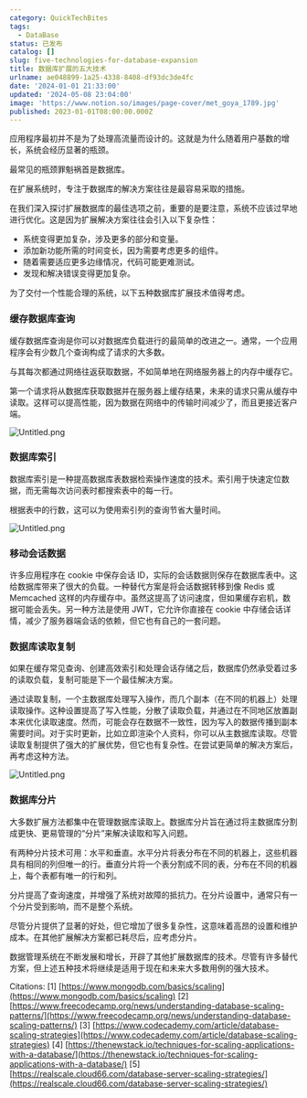 ```yaml
---
category: QuickTechBites
tags:
  - DataBase
status: 已发布
catalog: []
slug: five-technologies-for-database-expansion
title: 数据库扩展的五大技术
urlname: ae048899-1a25-4338-8408-df93dc3de4fc
date: '2024-01-01 21:33:00'
updated: '2024-05-08 23:04:00'
image: 'https://www.notion.so/images/page-cover/met_goya_1789.jpg'
published: 2023-01-01T08:00:00.000Z
---
```


应用程序最初并不是为了处理高流量而设计的。这就是为什么随着用户基数的增长，系统会经历显著的瓶颈。


最常见的瓶颈罪魁祸首是数据库。


在扩展系统时，专注于数据库的解决方案往往是最容易采取的措施。


在我们深入探讨扩展数据库的最佳选项之前，重要的是要注意，系统不应该过早地进行优化。这是因为扩展解决方案往往会引入以下复杂性：

- 系统变得更加复杂，涉及更多的部分和变量。
- 添加新功能所需的时间变长，因为需要考虑更多的组件。
- 随着需要适应更多边缘情况，代码可能更难测试。
- 发现和解决错误变得更加复杂。

为了交付一个性能合理的系统，以下五种数据库扩展技术值得考虑。


### **缓存数据库查询**


缓存数据库查询是你可以对数据库负载进行的最简单的改进之一。通常，一个应用程序会有少数几个查询构成了请求的大多数。


与其每次都通过网络往返获取数据，不如简单地在网络服务器上的内存中缓存它。


第一个请求将从数据库获取数据并在服务器上缓存结果，未来的请求只需从缓存中读取。这样可以提高性能，因为数据在网络中的传输时间减少了，而且更接近客户端。


![Untitled.png](https://prod-files-secure.s3.us-west-2.amazonaws.com/5d24fe63-e567-4804-86f9-9fdc62e13082/90ccd300-8cb4-4392-a93f-76f7d0b7f352/Untitled.png?X-Amz-Algorithm=AWS4-HMAC-SHA256&X-Amz-Content-Sha256=UNSIGNED-PAYLOAD&X-Amz-Credential=ASIAZI2LB466S6D2PBZO%2F20250225%2Fus-west-2%2Fs3%2Faws4_request&X-Amz-Date=20250225T053802Z&X-Amz-Expires=3600&X-Amz-Security-Token=IQoJb3JpZ2luX2VjEAYaCXVzLXdlc3QtMiJHMEUCIQDtr01vBxv4TIUWfuAZ7ak53dlDHotIJ73umi%2BBBJtJEwIgJDNfJS66yD7c0z0kC%2FrhBqbr%2BVh2we4Fm5Y7TIpqJFwq%2FwMIPxAAGgw2Mzc0MjMxODM4MDUiDKRuG3T7voNUR5crjCrcA1NXsKx2wjt488H71mu%2FGDykBbmBuTuj38budt3qtL%2FmQIYf6L10bYHIpcwh2B5q6gFB7f2qdip0eQoh4WuKPztK2OCvsFL%2BHrR%2Fc95%2FyyIC6JoJ54EVObObJir3ZHCJhvmQZ7DNdXqBauypAK52PX4%2B%2F407RMAuRSGZ1w1O%2FPNUOXH2%2FW6I5%2Fxc52hRJqGX7LY1BLKIFPqZsonZIqIejiqJxh02T%2BAuR%2FiYQieJt8MeC%2BAgg3s%2BpgDsHU3tLO%2FQZpuqGZyLE7v8Qoa3mVC9kvb8llwr%2BuVSPftMr1T8bRAbeL9p0xHxb0uHVig6%2BjX5MLwfoeaV0%2BHWfeyfgnNVc2rHHJ%2FwkblAhnaA%2FPHkm5SlySeOjTxvfB5CyfKEi3OU8gFm%2Bm1Dubw7Hf9GfVIIvld1EBAdaFcWjhLOL6qZ%2FGRvpT0Lmblp1VqnzkDQVyaZpudcYyiJWFLU63RKrIR%2B6IJPM3dVNEmJAyYAQlZZFi%2B9Z5f9rYMJcmrdXtpNnoDvZAuHUHr5%2B42T8rHk4NQbY8VMg2Y5dAwYZnkYXqzYMwse8OgOBIaNWe6Y5G4rOKoiOYlppc7R0WTcQKEe0X1L4Jr4QdutXv%2B7UEPIeejB93WGl5%2BF%2FCONlTBR7X1xMJms9b0GOqUB4QetXNtaqLBXcVkC6%2BeUAzgKlHdA%2Bdt5cnMtxo20t71gLJ5U7grkmUKEmMk%2B%2BBgPfYWikNeIJjSBLXAF6EXHQMFUwm1kMNkIaBXXUw3G2WdF5yTi8HGUm%2B7VGEmqbWXAD0bt8sR43tHA7Ic%2BrhUOKJIP2wKWv84eaOFHtqE0z73Wzh7MV7OwEN0eCpxzcaN3cGgHtXfSi2OMVbvq9FQH%2BRx3zR90&X-Amz-Signature=cfdcfeca95bc548b0feaf839b08a0c28ae7afec5d5c84ee154edf4446af2cd11&X-Amz-SignedHeaders=host&x-id=GetObject)


### **数据库索引**


数据库索引是一种提高数据库表数据检索操作速度的技术。索引用于快速定位数据，而无需每次访问表时都搜索表中的每一行。


根据表中的行数，这可以为使用索引列的查询节省大量时间。


![Untitled.png](https://prod-files-secure.s3.us-west-2.amazonaws.com/5d24fe63-e567-4804-86f9-9fdc62e13082/d4109739-24f9-4adf-abd6-8eec0d12f3c8/Untitled.png?X-Amz-Algorithm=AWS4-HMAC-SHA256&X-Amz-Content-Sha256=UNSIGNED-PAYLOAD&X-Amz-Credential=ASIAZI2LB466S6D2PBZO%2F20250225%2Fus-west-2%2Fs3%2Faws4_request&X-Amz-Date=20250225T053802Z&X-Amz-Expires=3600&X-Amz-Security-Token=IQoJb3JpZ2luX2VjEAYaCXVzLXdlc3QtMiJHMEUCIQDtr01vBxv4TIUWfuAZ7ak53dlDHotIJ73umi%2BBBJtJEwIgJDNfJS66yD7c0z0kC%2FrhBqbr%2BVh2we4Fm5Y7TIpqJFwq%2FwMIPxAAGgw2Mzc0MjMxODM4MDUiDKRuG3T7voNUR5crjCrcA1NXsKx2wjt488H71mu%2FGDykBbmBuTuj38budt3qtL%2FmQIYf6L10bYHIpcwh2B5q6gFB7f2qdip0eQoh4WuKPztK2OCvsFL%2BHrR%2Fc95%2FyyIC6JoJ54EVObObJir3ZHCJhvmQZ7DNdXqBauypAK52PX4%2B%2F407RMAuRSGZ1w1O%2FPNUOXH2%2FW6I5%2Fxc52hRJqGX7LY1BLKIFPqZsonZIqIejiqJxh02T%2BAuR%2FiYQieJt8MeC%2BAgg3s%2BpgDsHU3tLO%2FQZpuqGZyLE7v8Qoa3mVC9kvb8llwr%2BuVSPftMr1T8bRAbeL9p0xHxb0uHVig6%2BjX5MLwfoeaV0%2BHWfeyfgnNVc2rHHJ%2FwkblAhnaA%2FPHkm5SlySeOjTxvfB5CyfKEi3OU8gFm%2Bm1Dubw7Hf9GfVIIvld1EBAdaFcWjhLOL6qZ%2FGRvpT0Lmblp1VqnzkDQVyaZpudcYyiJWFLU63RKrIR%2B6IJPM3dVNEmJAyYAQlZZFi%2B9Z5f9rYMJcmrdXtpNnoDvZAuHUHr5%2B42T8rHk4NQbY8VMg2Y5dAwYZnkYXqzYMwse8OgOBIaNWe6Y5G4rOKoiOYlppc7R0WTcQKEe0X1L4Jr4QdutXv%2B7UEPIeejB93WGl5%2BF%2FCONlTBR7X1xMJms9b0GOqUB4QetXNtaqLBXcVkC6%2BeUAzgKlHdA%2Bdt5cnMtxo20t71gLJ5U7grkmUKEmMk%2B%2BBgPfYWikNeIJjSBLXAF6EXHQMFUwm1kMNkIaBXXUw3G2WdF5yTi8HGUm%2B7VGEmqbWXAD0bt8sR43tHA7Ic%2BrhUOKJIP2wKWv84eaOFHtqE0z73Wzh7MV7OwEN0eCpxzcaN3cGgHtXfSi2OMVbvq9FQH%2BRx3zR90&X-Amz-Signature=d9f961794830bad571f363a346caf6b3898a955c6f708c736f112528b3557abb&X-Amz-SignedHeaders=host&x-id=GetObject)


### **移动会话数据**


许多应用程序在 cookie 中保存会话 ID，实际的会话数据则保存在数据库表中。这给数据库带来了很大的负载。一种替代方案是将会话数据转移到像 Redis 或 Memcached 这样的内存缓存中。虽然这提高了访问速度，但如果缓存宕机，数据可能会丢失。另一种方法是使用 JWT，它允许你直接在 cookie 中存储会话详情，减少了服务器端会话的依赖，但它也有自己的一套问题。


### **数据库读取复制**


如果在缓存常见查询、创建高效索引和处理会话存储之后，数据库仍然承受着过多的读取负载，复制可能是下一个最佳解决方案。


通过读取复制，一个主数据库处理写入操作，而几个副本（在不同的机器上）处理读取操作。这种设置提高了写入性能，分散了读取负载，并通过在不同地区放置副本来优化读取速度。然而，可能会存在数据不一致性，因为写入的数据传播到副本需要时间。对于实时更新，比如立即渲染个人资料，你可以从主数据库读取。尽管读取复制提供了强大的扩展优势，但它也有复杂性。在尝试更简单的解决方案后，再考虑这种方法。


![Untitled.png](https://prod-files-secure.s3.us-west-2.amazonaws.com/5d24fe63-e567-4804-86f9-9fdc62e13082/24928cbe-8502-42c3-8c51-57b72171cc67/Untitled.png?X-Amz-Algorithm=AWS4-HMAC-SHA256&X-Amz-Content-Sha256=UNSIGNED-PAYLOAD&X-Amz-Credential=ASIAZI2LB466S6D2PBZO%2F20250225%2Fus-west-2%2Fs3%2Faws4_request&X-Amz-Date=20250225T053802Z&X-Amz-Expires=3600&X-Amz-Security-Token=IQoJb3JpZ2luX2VjEAYaCXVzLXdlc3QtMiJHMEUCIQDtr01vBxv4TIUWfuAZ7ak53dlDHotIJ73umi%2BBBJtJEwIgJDNfJS66yD7c0z0kC%2FrhBqbr%2BVh2we4Fm5Y7TIpqJFwq%2FwMIPxAAGgw2Mzc0MjMxODM4MDUiDKRuG3T7voNUR5crjCrcA1NXsKx2wjt488H71mu%2FGDykBbmBuTuj38budt3qtL%2FmQIYf6L10bYHIpcwh2B5q6gFB7f2qdip0eQoh4WuKPztK2OCvsFL%2BHrR%2Fc95%2FyyIC6JoJ54EVObObJir3ZHCJhvmQZ7DNdXqBauypAK52PX4%2B%2F407RMAuRSGZ1w1O%2FPNUOXH2%2FW6I5%2Fxc52hRJqGX7LY1BLKIFPqZsonZIqIejiqJxh02T%2BAuR%2FiYQieJt8MeC%2BAgg3s%2BpgDsHU3tLO%2FQZpuqGZyLE7v8Qoa3mVC9kvb8llwr%2BuVSPftMr1T8bRAbeL9p0xHxb0uHVig6%2BjX5MLwfoeaV0%2BHWfeyfgnNVc2rHHJ%2FwkblAhnaA%2FPHkm5SlySeOjTxvfB5CyfKEi3OU8gFm%2Bm1Dubw7Hf9GfVIIvld1EBAdaFcWjhLOL6qZ%2FGRvpT0Lmblp1VqnzkDQVyaZpudcYyiJWFLU63RKrIR%2B6IJPM3dVNEmJAyYAQlZZFi%2B9Z5f9rYMJcmrdXtpNnoDvZAuHUHr5%2B42T8rHk4NQbY8VMg2Y5dAwYZnkYXqzYMwse8OgOBIaNWe6Y5G4rOKoiOYlppc7R0WTcQKEe0X1L4Jr4QdutXv%2B7UEPIeejB93WGl5%2BF%2FCONlTBR7X1xMJms9b0GOqUB4QetXNtaqLBXcVkC6%2BeUAzgKlHdA%2Bdt5cnMtxo20t71gLJ5U7grkmUKEmMk%2B%2BBgPfYWikNeIJjSBLXAF6EXHQMFUwm1kMNkIaBXXUw3G2WdF5yTi8HGUm%2B7VGEmqbWXAD0bt8sR43tHA7Ic%2BrhUOKJIP2wKWv84eaOFHtqE0z73Wzh7MV7OwEN0eCpxzcaN3cGgHtXfSi2OMVbvq9FQH%2BRx3zR90&X-Amz-Signature=c848981667ed76172f66711ce3704672ab1da2635a3e3c624882b26583d57286&X-Amz-SignedHeaders=host&x-id=GetObject)


### **数据库分片**


大多数扩展方法都集中在管理数据库读取上。数据库分片旨在通过将主数据库分割成更快、更易管理的“分片”来解决读取和写入问题。


有两种分片技术可用：水平和垂直。水平分片将表分布在不同的机器上，这些机器具有相同的列但唯一的行。垂直分片将一个表分割成不同的表，分布在不同的机器上，每个表都有唯一的行和列。


分片提高了查询速度，并增强了系统对故障的抵抗力。在分片设置中，通常只有一个分片受到影响，而不是整个系统。


尽管分片提供了显著的好处，但它增加了很多复杂性，这意味着高昂的设置和维护成本。在其他扩展解决方案都已耗尽后，应考虑分片。


数据管理系统在不断发展和增长，开辟了其他扩展数据库的技术。尽管有许多替代方案，但上述五种技术将继续是适用于现在和未来大多数用例的强大技术。


Citations:
[1] [https://www.mongodb.com/basics/scaling](https://www.mongodb.com/basics/scaling)
[2] [https://www.freecodecamp.org/news/understanding-database-scaling-patterns/](https://www.freecodecamp.org/news/understanding-database-scaling-patterns/)
[3] [https://www.codecademy.com/article/database-scaling-strategies](https://www.codecademy.com/article/database-scaling-strategies)
[4] [https://thenewstack.io/techniques-for-scaling-applications-with-a-database/](https://thenewstack.io/techniques-for-scaling-applications-with-a-database/)
[5] [https://realscale.cloud66.com/database-server-scaling-strategies/](https://realscale.cloud66.com/database-server-scaling-strategies/)

